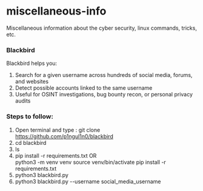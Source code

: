 # miscellaneous-info
Miscellaneous information about the cyber security, linux commands, tricks, etc.
### Blackbird ###

Blackbird helps you:
1. Search for a given username across hundreds of social media, forums, and websites
2. Detect possible accounts linked to the same username
3. Useful for OSINT investigations, bug bounty recon, or personal privacy audits

### Steps to follow: ###
1. Open terminal and type :  git clone https://github.com/p1ngul1n0/blackbird
2. cd blackbird 
3. ls
4. pip install -r requirements.txt 
   OR  
   python3 -m venv venv
   source venv/bin/activate
   pip install -r requirements.txt
5. python3 blackbird.py 
6. python3 blackbird.py  --username social_media_username
